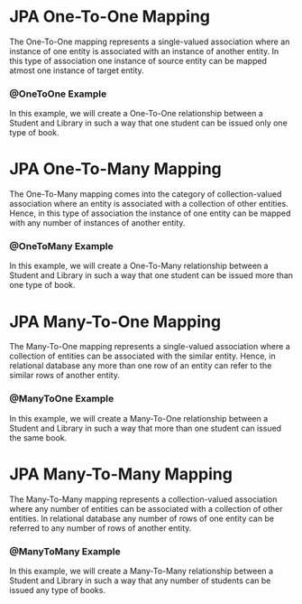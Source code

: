 # JPA One-To-One Mapping
The One-To-One mapping represents a single-valued association where an instance of one entity is associated with an instance of another entity. In this type of association one instance of source entity can be mapped atmost one instance of target entity.

### @OneToOne Example
In this example, we will create a One-To-One relationship between a Student and Library in such a way that one student can be issued only one type of book.

# JPA One-To-Many Mapping
The One-To-Many mapping comes into the category of collection-valued association where an entity is associated with a collection of other entities. Hence, in this type of association the instance of one entity can be mapped with any number of instances of another entity.

### @OneToMany Example
In this example, we will create a One-To-Many relationship between a Student and Library in such a way that one student can be issued more than one type of book.

# JPA Many-To-One Mapping
The Many-To-One mapping represents a single-valued association where a collection of entities can be associated with the similar entity. Hence, in relational database any more than one row of an entity can refer to the similar rows of another entity.

### @ManyToOne Example
In this example, we will create a Many-To-One relationship between a Student and Library in such a way that more than one student can issued the same book.

# JPA Many-To-Many Mapping
The Many-To-Many mapping represents a collection-valued association where any number of entities can be associated with a collection of other entities. In relational database any number of rows of one entity can be referred to any number of rows of another entity.

### @ManyToMany Example
In this example, we will create a Many-To-Many relationship between a Student and Library in such a way that any number of students can be issued any type of books.
